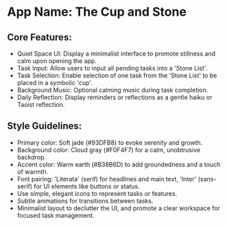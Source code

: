 # **App Name**: The Cup and Stone

## Core Features:

- Quiet Space UI: Display a minimalist interface to promote stillness and calm upon opening the app.
- Task Input: Allow users to input all pending tasks into a 'Stone List'.
- Task Selection: Enable selection of one task from the 'Stone List' to be placed in a symbolic 'cup'.
- Background Music: Optional calming music during task completion.
- Daily Reflection: Display reminders or reflections as a gentle haiku or Taoist reflection.

## Style Guidelines:

- Primary color: Soft jade (#93DFB8) to evoke serenity and growth.
- Background color: Cloud gray (#F0F4F7) for a calm, unobtrusive backdrop.
- Accent color: Warm earth (#B38B6D) to add groundedness and a touch of warmth.
- Font pairing: 'Literata' (serif) for headlines and main text, 'Inter' (sans-serif) for UI elements like buttons or status.
- Use simple, elegant icons to represent tasks or features.
- Subtle animations for transitions between tasks.
- Minimalist layout to declutter the UI, and promote a clear workspace for focused task management.